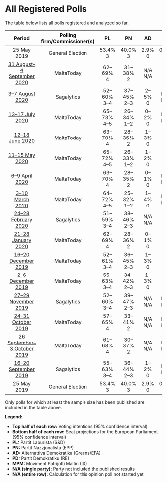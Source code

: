 # All Registered Polls

The table below lists all polls registered and analyzed so far.

| Period     | Polling firm/Commissioner(s) | PL | PN | AD | PD | MPM |
|:----------:|:----------------------------:|:--:|:--:|:--:|:--:|:--:|
| 25 May 2019 | General Election | 53.4% <br> 3 | 40.0% <br> 3 | 2.9% <br> 0 | 0.0% <br> 0 | 0.0% <br> 0 |
| [31 August–4 September 2020](2020-09-04-MaltaToday.html) | MaltaToday | 62–69% <br> 4 | 31–38% <br> 2 | N/A <br> N/A | 0–2% <br> 0 | N/A <br> N/A |
| [3–7 August 2020](2020-08-07-Sagalytics.html) | Sagalytics | 52–60% <br> 3–4 | 37–45% <br> 2–3 | 2–5% <br> 0 | N/A <br> N/A | N/A <br> N/A |
| [13–17 July 2020](2020-07-17-MaltaToday.html) | MaltaToday | 65–73% <br> 4–5 | 26–34% <br> 1–2 | 0–2% <br> 0 | N/A <br> N/A | N/A <br> N/A |
| [12–18 June 2020](2020-06-18-MaltaToday.html) | MaltaToday | 63–70% <br> 4 | 28–35% <br> 2 | 1–3% <br> 0 | 0–2% <br> 0 | N/A <br> N/A |
| [11–15 May 2020](2020-05-15-MaltaToday.html) | MaltaToday | 65–72% <br> 4–5 | 26–33% <br> 1–2 | 1–2% <br> 0 | 0–1% <br> 0 | N/A <br> N/A |
| [6–9 April 2020](2020-04-09-MaltaToday.html) | MaltaToday | 63–70% <br> 4 | 28–35% <br> 2 | 0–1% <br> 0 | N/A <br> N/A | N/A <br> N/A |
| [3–10 March 2020](2020-03-10-MaltaToday.html) | MaltaToday | 64–72% <br> 4–5 | 25–32% <br> 1–2 | 1–4% <br> 0 | N/A <br> N/A | N/A <br> N/A |
| [24–28 February 2020](2020-02-28-Sagalytics.html) | Sagalytics | 51–59% <br> 3–4 | 38–46% <br> 2–3 | N/A <br> N/A | 2–5% <br> 0 | N/A <br> N/A |
| [21–28 January 2020](2020-01-28-MaltaToday.html) | MaltaToday | 62–69% <br> 4 | 28–36% <br> 2 | 0–1% <br> 0 | 1–2% <br> 0 | N/A <br> N/A |
| [16–20 December 2019](2019-12-20-MaltaToday.html) | MaltaToday | 52–61% <br> 3–4 | 36–45% <br> 2–3 | 1–3% <br> 0 | 0–2% <br> 0 | N/A <br> N/A |
| [2–6 December 2019](2019-12-06-MaltaToday.html) | MaltaToday | 55–63% <br> 3–4 | 34–42% <br> 2–3 | 1–3% <br> 0 | 0–2% <br> 0 | 0–1% <br> 0 |
| [27–29 November 2019](2019-11-29-Sagalytics.html) | Sagalytics | 52–60% <br> 3–4 | 39–47% <br> 2–3 | N/A <br> N/A | N/A <br> N/A | N/A <br> N/A |
| [24–31 October 2019](2019-10-31-MaltaToday.html) | MaltaToday | 57–65% <br> 4 | 33–41% <br> 2 | N/A <br> N/A | N/A <br> N/A | N/A <br> N/A |
| [26 September–3 October 2019](2019-10-03-MaltaToday.html) | MaltaToday | 61–68% <br> 4 | 30–37% <br> 2 | N/A <br> N/A | N/A <br> N/A | N/A <br> N/A |
| [16–20 September 2019](2019-09-20-Sagalytics.html) | Sagalytics | 55–63% <br> 3–4 | 36–44% <br> 2–3 | 1–2% <br> 0 | N/A <br> N/A | N/A <br> N/A |
| 25 May 2019 | General Election | 53.4% <br> 3 | 40.0% <br> 3 | 2.9% <br> 0 | 0.0% <br> 0 | 0.0% <br> 0 |

Only polls for which at least the sample size has been published are included in the table above.

**Legend:**
+ **Top half of each row:** Voting intentions (95% confidence interval)
+ **Bottom half of each row:** Seat projections for the European Parliament (95% confidence interval)
+ **PL:** Partit Laburista (S&D)
+ **PN:** Partit Nazzjonalista (EPP)
+ **AD:** Alternattiva Demokratika (Greens/EFA)
+ **PD:** Partit Demokratiku (RE)
+ **MPM:** Moviment Patrijotti Maltin (ID)
+ **N/A (single party):** Party not included the published results
+ **N/A (entire row):** Calculation for this opinion poll not started yet

